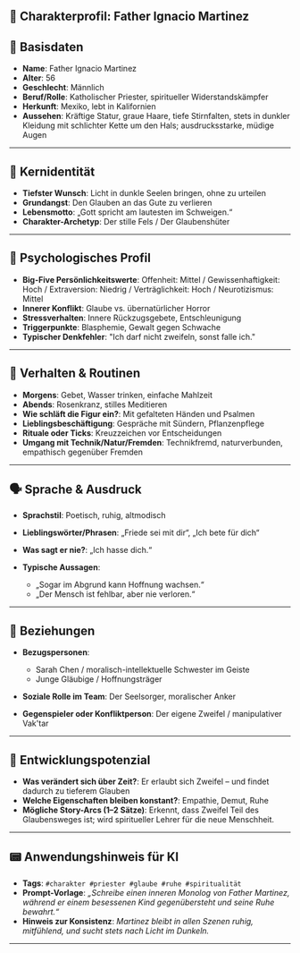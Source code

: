 ## 🧬 Charakterprofil: Father Ignacio Martinez

## 🚫 Basisdaten

* **Name**: Father Ignacio Martinez
* **Alter**: 56
* **Geschlecht**: Männlich
* **Beruf/Rolle**: Katholischer Priester, spiritueller Widerstandskämpfer
* **Herkunft**: Mexiko, lebt in Kalifornien
* **Aussehen**:
  Kräftige Statur, graue Haare, tiefe Stirnfalten, stets in dunkler Kleidung mit schlichter Kette um den Hals;
  ausdrucksstarke, müdige Augen

---

## 🌟 Kernidentität

* **Tiefster Wunsch**: Licht in dunkle Seelen bringen, ohne zu urteilen
* **Grundangst**: Den Glauben an das Gute zu verlieren
* **Lebensmotto**: „Gott spricht am lautesten im Schweigen.“
* **Charakter-Archetyp**: Der stille Fels / Der Glaubenshüter

---

## 🧠 Psychologisches Profil

* **Big-Five Persönlichkeitswerte**:
  Offenheit: Mittel / Gewissenhaftigkeit: Hoch / Extraversion: Niedrig / Verträglichkeit: Hoch / Neurotizismus: Mittel
* **Innerer Konflikt**: Glaube vs. übernatürlicher Horror
* **Stressverhalten**: Innere Rückzugsgebete, Entschleunigung
* **Triggerpunkte**: Blasphemie, Gewalt gegen Schwache
* **Typischer Denkfehler**: "Ich darf nicht zweifeln, sonst falle ich."

---

## 🔄 Verhalten & Routinen

* **Morgens**: Gebet, Wasser trinken, einfache Mahlzeit
* **Abends**: Rosenkranz, stilles Meditieren
* **Wie schläft die Figur ein?**: Mit gefalteten Händen und Psalmen
* **Lieblingsbeschäftigung**: Gespräche mit Sündern, Pflanzenpflege
* **Rituale oder Ticks**: Kreuzzeichen vor Entscheidungen
* **Umgang mit Technik/Natur/Fremden**: Technikfremd, naturverbunden, empathisch gegenüber Fremden

---

## 🗣️ Sprache & Ausdruck

* **Sprachstil**: Poetisch, ruhig, altmodisch
* **Lieblingswörter/Phrasen**: „Friede sei mit dir“, „Ich bete für dich“
* **Was sagt er nie?**: „Ich hasse dich.“
* **Typische Aussagen**:

    * „Sogar im Abgrund kann Hoffnung wachsen.“
    * „Der Mensch ist fehlbar, aber nie verloren.“

---

## 👥 Beziehungen

* **Bezugspersonen**:

    * Sarah Chen / moralisch-intellektuelle Schwester im Geiste
    * Junge Gläubige / Hoffnungsträger
* **Soziale Rolle im Team**: Der Seelsorger, moralischer Anker
* **Gegenspieler oder Konfliktperson**: Der eigene Zweifel / manipulativer Vak'tar

---

## 🚤 Entwicklungspotenzial

* **Was verändert sich über Zeit?**: Er erlaubt sich Zweifel – und findet dadurch zu tieferem Glauben
* **Welche Eigenschaften bleiben konstant?**: Empathie, Demut, Ruhe
* **Mögliche Story-Arcs (1–2 Sätze)**:
  Erkennt, dass Zweifel Teil des Glaubensweges ist; wird spiritueller Lehrer für die neue Menschheit.

---

## 📟 Anwendungshinweis für KI

* **Tags**: `#charakter #priester #glaube #ruhe #spiritualität`
* **Prompt-Vorlage**:
  *„Schreibe einen inneren Monolog von Father Martinez, während er einem besessenen Kind gegenübersteht und seine Ruhe
  bewahrt.“*
* **Hinweis zur Konsistenz**:
  *Martinez bleibt in allen Szenen ruhig, mitfühlend, und sucht stets nach Licht im Dunkeln.*

---
